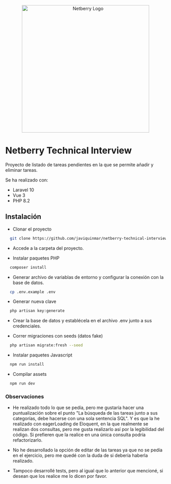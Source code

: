 <p align="center"><a href="https://www.netberry.es/" target="_blank"><img src="https://www.bilib.es/fileadmin/user_upload/inicio/imagenes/logotipo-netberry.png" width="400" alt="Netberry Logo"></a></p>


# Netberry Technical Interview

Proyecto de listado de tareas pendientes en la que se permite añadir y eliminar tareas.

Se ha realizado con:
- Laravel 10
- Vue 3
- PHP 8.2


## Instalación

- Clonar el proyecto
```bash
  git clone https://github.com/javiquinmar/netberry-technical-interview.git
```

- Accede a la carpeta del proyecto.

- Instalar paquetes PHP

```bash
  composer install
```

- Generar archivo de variablas de entorno y configurar la conexión con la base de datos.
```bash
  cp .env.example .env
``` 

- Generar nueva clave

```bash
  php artisan key:generate
```

- Crear la base de datos y establécela en el archivo .env junto a sus credenciales.

- Correr migraciones con seeds (datos fake)

```bash
  php artisan migrate:fresh --seed
```

- Instalar paquetes Javascript

```bash
  npm run install
```

- Compilar assets

```bash
  npm run dev
```


### Observaciones

- He realizado todo lo que se pedía, pero me gustaría hacer una puntualización sobre el punto "La búsqueda de las tareas junto a sus categorías, debe hacerse con una sola sentencia SQL". Y es que la he realizado con eagerLoading de Eloquent, en la que realmente se realizan dos consultas, pero me gusta realizarlo así por la legibilidad del código. 
Si prefieren que la realice en una única consulta podría refactorizarlo.

- No he desarrollado la opción de editar de las tareas ya que no se pedía en el ejercicio, pero me quedé con la duda de si debería haberla realizado.

- Tampoco desarrollé tests, pero al igual que lo anterior que mencioné, si desean que los realice me lo dicen por favor.
